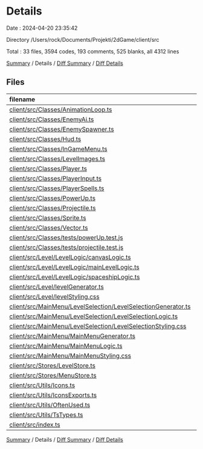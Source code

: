 # Details

Date : 2024-04-20 23:35:42

Directory /Users/rock/Documents/Projekti/2dGame/client/src

Total : 33 files,  3594 codes, 193 comments, 525 blanks, all 4312 lines

[Summary](results.md) / Details / [Diff Summary](diff.md) / [Diff Details](diff-details.md)

## Files
| filename | language | code | comment | blank | total |
| :--- | :--- | ---: | ---: | ---: | ---: |
| [client/src/Classes/AnimationLoop.ts](/client/src/Classes/AnimationLoop.ts) | TypeScript | 25 | 1 | 8 | 34 |
| [client/src/Classes/EnemyAi.ts](/client/src/Classes/EnemyAi.ts) | TypeScript | 164 | 6 | 20 | 190 |
| [client/src/Classes/EnemySpawner.ts](/client/src/Classes/EnemySpawner.ts) | TypeScript | 134 | 0 | 16 | 150 |
| [client/src/Classes/Hud.ts](/client/src/Classes/Hud.ts) | TypeScript | 184 | 12 | 23 | 219 |
| [client/src/Classes/InGameMenu.ts](/client/src/Classes/InGameMenu.ts) | TypeScript | 243 | 0 | 19 | 262 |
| [client/src/Classes/LevelImages.ts](/client/src/Classes/LevelImages.ts) | TypeScript | 20 | 7 | 8 | 35 |
| [client/src/Classes/Player.ts](/client/src/Classes/Player.ts) | TypeScript | 283 | 6 | 24 | 313 |
| [client/src/Classes/PlayerInput.ts](/client/src/Classes/PlayerInput.ts) | TypeScript | 79 | 9 | 12 | 100 |
| [client/src/Classes/PlayerSpells.ts](/client/src/Classes/PlayerSpells.ts) | TypeScript | 229 | 14 | 33 | 276 |
| [client/src/Classes/PowerUp.ts](/client/src/Classes/PowerUp.ts) | TypeScript | 215 | 2 | 25 | 242 |
| [client/src/Classes/Projectile.ts](/client/src/Classes/Projectile.ts) | TypeScript | 224 | 2 | 31 | 257 |
| [client/src/Classes/Sprite.ts](/client/src/Classes/Sprite.ts) | TypeScript | 30 | 9 | 6 | 45 |
| [client/src/Classes/Vector.ts](/client/src/Classes/Vector.ts) | TypeScript | 8 | 0 | 1 | 9 |
| [client/src/Classes/tests/powerUp.test.js](/client/src/Classes/tests/powerUp.test.js) | JavaScript | 7 | 3 | 2 | 12 |
| [client/src/Classes/tests/projectile.test.js](/client/src/Classes/tests/projectile.test.js) | JavaScript | 0 | 24 | 1 | 25 |
| [client/src/Level/LevelLogic/canvasLogic.ts](/client/src/Level/LevelLogic/canvasLogic.ts) | TypeScript | 41 | 33 | 11 | 85 |
| [client/src/Level/LevelLogic/mainLevelLogic.ts](/client/src/Level/LevelLogic/mainLevelLogic.ts) | TypeScript | 107 | 20 | 23 | 150 |
| [client/src/Level/LevelLogic/spaceshipLogic.ts](/client/src/Level/LevelLogic/spaceshipLogic.ts) | TypeScript | 70 | 0 | 5 | 75 |
| [client/src/Level/levelGenerator.ts](/client/src/Level/levelGenerator.ts) | TypeScript | 5 | 0 | 2 | 7 |
| [client/src/Level/levelStyling.css](/client/src/Level/levelStyling.css) | CSS | 581 | 10 | 82 | 673 |
| [client/src/MainMenu/LevelSelection/LevelSelectionGenerator.ts](/client/src/MainMenu/LevelSelection/LevelSelectionGenerator.ts) | TypeScript | 24 | 0 | 9 | 33 |
| [client/src/MainMenu/LevelSelection/LevelSelectionLogic.ts](/client/src/MainMenu/LevelSelection/LevelSelectionLogic.ts) | TypeScript | 31 | 0 | 8 | 39 |
| [client/src/MainMenu/LevelSelection/LevelSelectionStyling.css](/client/src/MainMenu/LevelSelection/LevelSelectionStyling.css) | CSS | 112 | 1 | 23 | 136 |
| [client/src/MainMenu/MainMenuGenerator.ts](/client/src/MainMenu/MainMenuGenerator.ts) | TypeScript | 25 | 0 | 5 | 30 |
| [client/src/MainMenu/MainMenuLogic.ts](/client/src/MainMenu/MainMenuLogic.ts) | TypeScript | 177 | 21 | 43 | 241 |
| [client/src/MainMenu/MainMenuStyling.css](/client/src/MainMenu/MainMenuStyling.css) | CSS | 275 | 13 | 38 | 326 |
| [client/src/Stores/LevelStore.ts](/client/src/Stores/LevelStore.ts) | TypeScript | 73 | 0 | 12 | 85 |
| [client/src/Stores/MenuStore.ts](/client/src/Stores/MenuStore.ts) | TypeScript | 41 | 0 | 9 | 50 |
| [client/src/Utils/Icons.ts](/client/src/Utils/Icons.ts) | TypeScript | 4 | 0 | 1 | 5 |
| [client/src/Utils/IconsExports.ts](/client/src/Utils/IconsExports.ts) | TypeScript | 7 | 0 | 2 | 9 |
| [client/src/Utils/OftenUsed.ts](/client/src/Utils/OftenUsed.ts) | TypeScript | 15 | 0 | 2 | 17 |
| [client/src/Utils/TsTypes.ts](/client/src/Utils/TsTypes.ts) | TypeScript | 150 | 0 | 19 | 169 |
| [client/src/index.ts](/client/src/index.ts) | TypeScript | 11 | 0 | 2 | 13 |

[Summary](results.md) / Details / [Diff Summary](diff.md) / [Diff Details](diff-details.md)